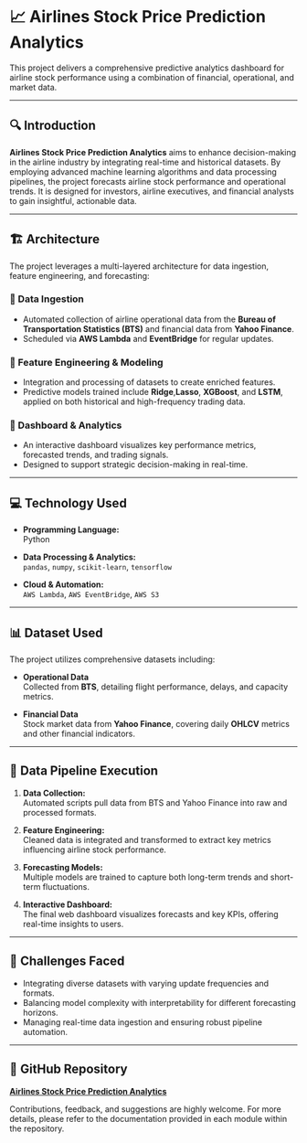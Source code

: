 # 📈 Airlines Stock Price Prediction Analytics

This project delivers a comprehensive predictive analytics dashboard for airline stock performance using a combination of financial, operational, and market data.

---

## 🔍 Introduction

**Airlines Stock Price Prediction Analytics** aims to enhance decision-making in the airline industry by integrating real-time and historical datasets. By employing advanced machine learning algorithms and data processing pipelines, the project forecasts airline stock performance and operational trends. It is designed for investors, airline executives, and financial analysts to gain insightful, actionable data.

---

## 🏗️ Architecture

The project leverages a multi-layered architecture for data ingestion, feature engineering, and forecasting:

### 🔹 Data Ingestion
- Automated collection of airline operational data from the **Bureau of Transportation Statistics (BTS)** and financial data from **Yahoo Finance**.
- Scheduled via **AWS Lambda** and **EventBridge** for regular updates.

### 🔹 Feature Engineering & Modeling
- Integration and processing of datasets to create enriched features.
- Predictive models trained include **Ridge**,**Lasso**, **XGBoost**, and **LSTM**, applied on both historical and high-frequency trading data.

### 🔹 Dashboard & Analytics
- An interactive dashboard visualizes key performance metrics, forecasted trends, and trading signals.
- Designed to support strategic decision-making in real-time.

---

## 💻 Technology Used

- **Programming Language:**  
  Python

- **Data Processing & Analytics:**  
  `pandas`, `numpy`, `scikit-learn`, `tensorflow`

- **Cloud & Automation:**  
  `AWS Lambda`, `AWS EventBridge`, `AWS S3`

---

## 📊 Dataset Used

The project utilizes comprehensive datasets including:

- **Operational Data**  
  Collected from **BTS**, detailing flight performance, delays, and capacity metrics.

- **Financial Data**  
  Stock market data from **Yahoo Finance**, covering daily **OHLCV** metrics and other financial indicators.

---

## 🚀 Data Pipeline Execution

1. **Data Collection:**  
   Automated scripts pull data from BTS and Yahoo Finance into raw and processed formats.

2. **Feature Engineering:**  
   Cleaned data is integrated and transformed to extract key metrics influencing airline stock performance.

3. **Forecasting Models:**  
   Multiple models are trained to capture both long-term trends and short-term fluctuations.

4. **Interactive Dashboard:**  
   The final web dashboard visualizes forecasts and key KPIs, offering real-time insights to users.

---

## 🎯 Challenges Faced

- Integrating diverse datasets with varying update frequencies and formats.
- Balancing model complexity with interpretability for different forecasting horizons.
- Managing real-time data ingestion and ensuring robust pipeline automation.

---

## 🔗 GitHub Repository

**[Airlines Stock Price Prediction Analytics](https://github.com/VarunVegi8/Airlines-Stock-Price-Prediction-Analytics)**

Contributions, feedback, and suggestions are highly welcome. For more details, please refer to the documentation provided in each module within the repository.
